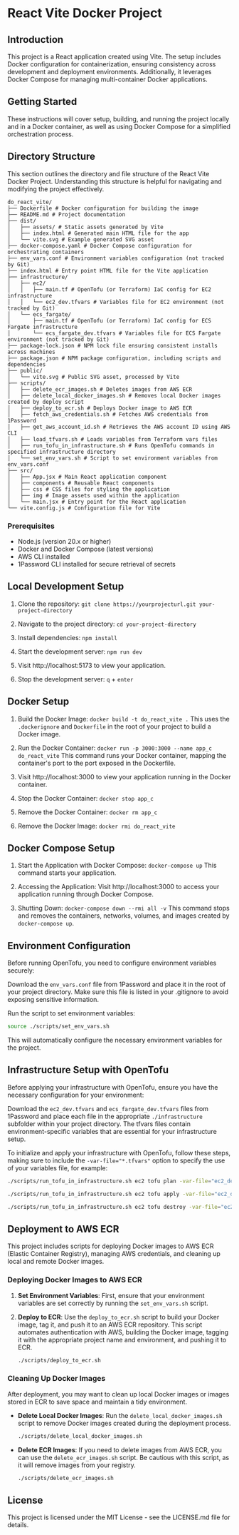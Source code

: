 # React Vite Docker Project

## Introduction

This project is a React application created using Vite. The setup includes Docker configuration for containerization, ensuring consistency across development and deployment environments. Additionally, it leverages Docker Compose for managing multi-container Docker applications.

## Getting Started

These instructions will cover setup, building, and running the project locally and in a Docker container, as well as using Docker Compose for a simplified orchestration process.

## Directory Structure

This section outlines the directory and file structure of the React Vite Docker Project. Understanding this structure is helpful for navigating and modifying the project effectively.

```plaintext
do_react_vite/
├── Dockerfile # Docker configuration for building the image
├── README.md # Project documentation
├── dist/
│   ├── assets/ # Static assets generated by Vite
│   ├── index.html # Generated main HTML file for the app
│   └── vite.svg # Example generated SVG asset
├── docker-compose.yaml # Docker Compose configuration for orchestrating containers
├── env_vars.conf # Environment variables configuration (not tracked by Git)
├── index.html # Entry point HTML file for the Vite application
├── infrastructure/
│   ├── ec2/
│   │   ├── main.tf # OpenTofu (or Terraform) IaC config for EC2 infrastructure
│   │   └── ec2_dev.tfvars # Variables file for EC2 environment (not tracked by Git)
│   └── ecs_fargate/
│       ├── main.tf # OpenTofu (or Terraform) IaC config for ECS Fargate infrastructure
│       └── ecs_fargate_dev.tfvars # Variables file for ECS Fargate environment (not tracked by Git)
├── package-lock.json # NPM lock file ensuring consistent installs across machines
├── package.json # NPM package configuration, including scripts and dependencies
├── public/
│   └── vite.svg # Public SVG asset, processed by Vite
├── scripts/
│   ├── delete_ecr_images.sh # Deletes images from AWS ECR
│   ├── delete_local_docker_images.sh # Removes local Docker images created by deploy script
│   ├── deploy_to_ecr.sh # Deploys Docker image to AWS ECR
│   ├── fetch_aws_credentials.sh # Fetches AWS credentials from 1Password
│   ├── get_aws_account_id.sh # Retrieves the AWS account ID using AWS CLI
│   ├── load_tfvars.sh # Loads variables from Terraform vars files
│   ├── run_tofu_in_infrastructure.sh # Runs OpenTofu commands in specified infrastructure directory
│   └── set_env_vars.sh # Script to set environment variables from env_vars.conf
├── src/
│   ├── App.jsx # Main React application component
│   ├── components # Reusable React components
│   ├── css # CSS files for styling the application
│   ├── img # Image assets used within the application
│   └── main.jsx # Entry point for the React application
└── vite.config.js # Configuration file for Vite
```

### Prerequisites

- Node.js (version 20.x or higher)
- Docker and Docker Compose (latest versions)
- AWS CLI installed
- 1Password CLI installed for secure retrieval of secrets

## Local Development Setup

1. Clone the repository:
   `git clone https://yourprojecturl.git your-project-directory`

1. Navigate to the project directory:
   `cd your-project-directory`

1. Install dependencies:
   `npm install`

1. Start the development server:
   `npm run dev`

1. Visit http://localhost:5173 to view your application.

1. Stop the development server:
   `q` + `enter`

## Docker Setup

1. Build the Docker Image: 
   `docker build -t do_react_vite .`
   This uses the `.dockerignore` and `Dockerfile` in the root of your project to build a Docker image.

1. Run the Docker Container: 
   `docker run -p 3000:3000 --name app_c do_react_vite`
   This command runs your Docker container, mapping the container's port to the port exposed in the Dockerfile.

1. Visit http://localhost:3000 to view your application running in the Docker container.

1. Stop the Docker Container:
   `docker stop app_c`

1. Remove the Docker Container:
   `docker rm app_c`

1. Remove the Docker Image:
   `docker rmi do_react_vite`

## Docker Compose Setup

1. Start the Application with Docker Compose:
   `docker-compose up`
   This command starts your application.

2. Accessing the Application:
   Visit http://localhost:3000 to access your application running through Docker Compose.

3. Shutting Down:
   `docker-compose down --rmi all -v`
   This command stops and removes the containers, networks, volumes, and images created by `docker-compose up`.

## Environment Configuration

Before running OpenTofu, you need to configure environment variables securely:

Download the `env_vars.conf` file from 1Password and place it in the root of your project directory. Make sure this file is listed in your .gitignore to avoid exposing sensitive information.

Run the script to set environment variables:
```bash
source ./scripts/set_env_vars.sh
```
This will automatically configure the necessary environment variables for the project.

## Infrastructure Setup with OpenTofu

Before applying your infrastructure with OpenTofu, ensure you have the necessary configuration for your environment:

Download the `ec2_dev.tfvars` and `ecs_fargate_dev.tfvars` files from 1Password and place each file in the appropriate `./infrastructure` subfolder within your project directory. The tfvars files contain environment-specific variables that are essential for your infrastructure setup.

To initialize and apply your infrastructure with OpenTofu, follow these steps, making sure to include the `-var-file="*.tfvars"` option to specify the use of your variables file, for example:

```bash
./scripts/run_tofu_in_infrastructure.sh ec2 tofu plan -var-file="ec2_dev.tfvars"
```
```bash
./scripts/run_tofu_in_infrastructure.sh ec2 tofu apply -var-file="ec2_dev.tfvars"
```
```bash
./scripts/run_tofu_in_infrastructure.sh ec2 tofu destroy -var-file="ec2_dev.tfvars"
```

## Deployment to AWS ECR

This project includes scripts for deploying Docker images to AWS ECR (Elastic Container Registry), managing AWS credentials, and cleaning up local and remote Docker images.

### Deploying Docker Images to AWS ECR

1. **Set Environment Variables**: First, ensure that your environment variables are set correctly by running the `set_env_vars.sh` script.

2. **Deploy to ECR**: Use the `deploy_to_ecr.sh` script to build your Docker image, tag it, and push it to an AWS ECR repository. This script automates authentication with AWS, building the Docker image, tagging it with the appropriate project name and environment, and pushing it to ECR.

   ```sh
   ./scripts/deploy_to_ecr.sh
   ```

### Cleaning Up Docker Images

After deployment, you may want to clean up local Docker images or images stored in ECR to save space and maintain a tidy environment.

- **Delete Local Docker Images**: Run the `delete_local_docker_images.sh` script to remove Docker images created during the deployment process.

   ```sh
   ./scripts/delete_local_docker_images.sh
   ```

- **Delete ECR Images**: If you need to delete images from AWS ECR, you can use the `delete_ecr_images.sh` script. Be cautious with this script, as it will remove images from your registry.

   ```sh
   ./scripts/delete_ecr_images.sh
   ```

## License

This project is licensed under the MIT License - see the LICENSE.md file for details.
